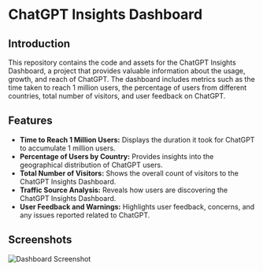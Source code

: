 # ChatGPT Insights Dashboard

## Introduction

This repository contains the code and assets for the ChatGPT Insights Dashboard, a project that provides valuable information about the usage, growth, and reach of ChatGPT. The dashboard includes metrics such as the time taken to reach 1 million users, the percentage of users from different countries, total number of visitors, and user feedback on ChatGPT.

## Features

- **Time to Reach 1 Million Users:** Displays the duration it took for ChatGPT to accumulate 1 million users.
- **Percentage of Users by Country:** Provides insights into the geographical distribution of ChatGPT users.
- **Total Number of Visitors:** Shows the overall count of visitors to the ChatGPT Insights Dashboard.
- **Traffic Source Analysis:** Reveals how users are discovering the ChatGPT Insights Dashboard.
- **User Feedback and Warnings:** Highlights user feedback, concerns, and any issues reported related to ChatGPT.

## Screenshots

![Dashboard Screenshot](/path/to/dashboard/screenshot.png)



